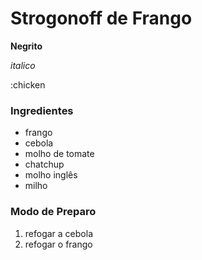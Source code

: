 # Strogonoff de Frango

**Negrito**

_italico_


:chicken

### Ingredientes

 - frango
 - cebola
 - molho de tomate
 - chatchup
 - molho inglês
 - milho

### Modo de Preparo

 1. refogar a cebola
 2. refogar o frango